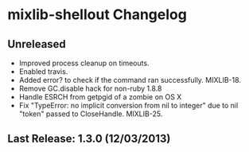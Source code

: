 # mixlib-shellout Changelog

## Unreleased

* Improved process cleanup on timeouts.
* Enabled travis.
* Added error? to check if the command ran successfully. MIXLIB-18.
* Remove GC.disable hack for non-ruby 1.8.8
* Handle ESRCH from getpgid of a zombie on OS X
* Fix "TypeError: no implicit conversion from nil to integer" due to nil "token" passed to CloseHandle. MIXLIB-25.

## Last Release: 1.3.0 (12/03/2013)
